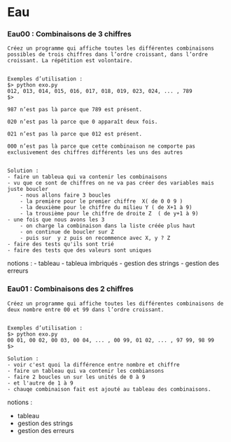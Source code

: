 # Eau

### Eau00 : Combinaisons de 3 chiffres
    
    Créez un programme qui affiche toutes les différentes combinaisons possibles de trois chiffres dans l’ordre croissant, dans l’ordre croissant. La répétition est volontaire.
    
    
    Exemples d’utilisation :
    $> python exo.py
    012, 013, 014, 015, 016, 017, 018, 019, 023, 024, ... , 789
    $>
    
    987 n’est pas là parce que 789 est présent.
    
    020 n’est pas là parce que 0 apparaît deux fois.
    
    021 n’est pas là parce que 012 est présent.
    
    000 n’est pas là parce que cette combinaison ne comporte pas exclusivement des chiffres différents les uns des autres


    Solution :
    - faire un tableua qui va contenir les combinaisons
    - vu que ce sont de chiffres on ne va pas créer des variables mais juste boucler 
        - nous allons faire 3 boucles
        - la première pour le premier chiffre  X( de 0 0 9 )
        - la deuxième pour le chiffre du milieu Y ( de X+1 à 9)
        - la trousième pour le chiffre de droite Z  ( de y+1 à 9)
    - une fois que nous avons les 3
        - on charge la combinaison dans la liste créée plus haut
        - on continue de boucler sur Z 
        - puis sur  y z puis on recommence avec X, y ? Z
    - faire des tests qu'ils sont trié 
    - faire des tests que des valeurs sont uniques

notions : 
    - tableau 
    - tableua imbriqués
    - gestion des strings
    - gestion des erreurs


### Eau01 : Combinaisons des 2 chiffres
    Créez un programme qui affiche toutes les différentes combinaisons de deux nombre entre 00 et 99 dans l’ordre croissant.


    Exemples d’utilisation :
    $> python exo.py
    00 01, 00 02, 00 03, 00 04, ... , 00 99, 01 02, ... , 97 99, 98 99
    $>

    Solution : 
    - voir c'est quoi la différence entre nombre et chiffre
    - faire un tableau qui va contenir les combiansons
    - faire 2 boucles un sur les unités de 0 à 9 
    - et l'autre de 1 à 9
    - chauqe combinaison fait est ajouté au tableau des combinaisons.


notions : 
- tableau
- gestion des strings
- gestion des erreurs

